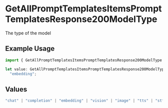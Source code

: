 # GetAllPromptTemplatesItemsPromptTemplatesResponse200ModelType

The type of the model

## Example Usage

```typescript
import { GetAllPromptTemplatesItemsPromptTemplatesResponse200ModelType } from "orq-poc-typescript-multi-env-version/models/operations";

let value: GetAllPromptTemplatesItemsPromptTemplatesResponse200ModelType =
  "embedding";
```

## Values

```typescript
"chat" | "completion" | "embedding" | "vision" | "image" | "tts" | "stt" | "rerank"
```